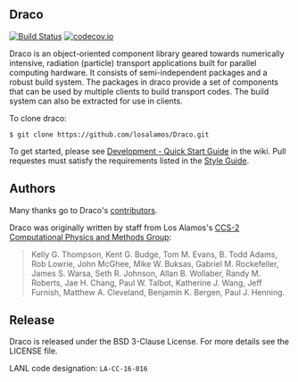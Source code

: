 Draco
----------------

[![Build Status](https://travis-ci.org/losalamos/Draco.svg?branch=develop)](https://travis-ci.org/losalamos/Draco)
[![codecov.io](https://codecov.io/github/losalamos/Draco/coverage.svg?branch=develop)](https://codecov.io/github/losalamos/Draco/branch/develop)

Draco is an object-oriented component library geared towards
numerically intensive, radiation (particle) transport applications
built for parallel computing hardware.  It consists of
semi-independent packages and a robust build system.  The packages in
draco provide a set of components that can be used by multiple clients
to build transport codes.  The build system can also be extracted for
use in clients.

To clone draco:

    $ git clone https://github.com/losalamos/Draco.git

To get started, please see [Development - Quick Start Guide](https://github.com/losalamos/Draco/wiki/Development---Quick-Start)
in the wiki. Pull requestes must satisfy the requirements listed in
the [Style Guide](https://github.com/losalamos/Draco/wiki/Style-Guide).

Authors
----------------
Many thanks go to Draco's [contributors](https://github.com/losalamos/Draco/graphs/contributors).

Draco was originally written by staff from Los Alamos's [CCS-2 Computational Physics and Methods Group](http://www.lanl.gov/org/padste/adtsc/computer-computational-statistical-sciences/computational-physics-methods/index.php):

> Kelly G. Thompson, Kent G. Budge, Tom M. Evans, B. Todd Adams,
> Rob Lowrie, John McGhee, Mike W. Buksas, Gabriel M. Rockefeller,
> James S. Warsa, Seth R. Johnson, Allan B. Wollaber, Randy M. Roberts,
> Jae H. Chang, Paul W. Talbot, Katherine J. Wang, Jeff Furnish,
> Matthew A. Cleveland, Benjamin K. Bergen, Paul J. Henning.

Release
----------------

Draco is released under the BSD 3-Clause License. For more details see the
LICENSE file.

LANL code designation: `LA-CC-16-016`
